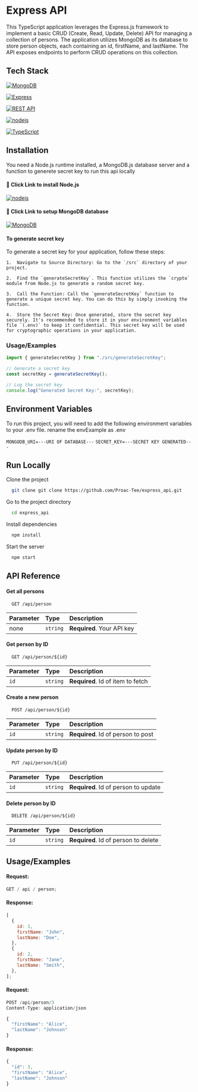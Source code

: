 # Express API

This TypeScript application leverages the Express.js framework to implement a basic CRUD (Create, Read, Update, Delete) API for managing a collection of persons. The application utilizes MongoDB as its database to store person objects, each containing an id, firstName, and lastName. The API exposes endpoints to perform CRUD operations on this collection.

## Tech Stack

[![MongoDB](https://img.shields.io/badge/MongoDB-47A248?style=for-the-badge&logo=mongodb&logoColor=white)](https://www.mongodb.com/)

[![Express](https://img.shields.io/badge/Express-000000?style=for-the-badge&logo=express&logoColor=white)](https://expressjs.com/)

[![REST API](https://img.shields.io/badge/REST_API-000000?style=for-the-badge)](https://en.wikipedia.org/wiki/Representational_state_transfer)

[![nodejs](https://img.shields.io/badge/Node.js-339933?style=for-the-badge&logo=node.js&logoColor=white)](https://nodejs.org/en/download)

[![TypeScript](https://img.shields.io/badge/TypeScript-007ACC?style=for-the-badge&logo=typescript&logoColor=white)](https://www.typescriptlang.org/)

## Installation

You need a Node.js runtime installed, a MongoDB.js database server and a function to generete secret key to run this api locally

#### 🔗 Click Link to install Node.js

[![nodejs](https://img.shields.io/badge/Node.js-339933?style=for-the-badge&logo=node.js&logoColor=white)](https://nodejs.org/en/download)

#### 🔗 Click Link to setup MongoDB database

[![MongoDB](https://img.shields.io/badge/MongoDB-47A248?style=for-the-badge&logo=mongodb&logoColor=white)](https://www.mongodb.com/)

#### To generate secret key

To generate a secret key for your application, follow these steps:

    1.  Navigate to Source Directory: Go to the `/src` directory of your project.

    2.  Find the `generateSecretKey`. This function utilizes the `crypto` module from Node.js to generate a random secret key.

    3.  Call the Function: Call the `generateSecretKey` function to generate a unique secret key. You can do this by simply invoking the function.

    4.  Store the Secret Key: Once generated, store the secret key securely. It's recommended to store it in your environment variables file `(.env)` to keep it confidential. This secret key will be used for cryptographic operations in your application.

### Usage/Examples

```javascript
import { generateSecretKey } from "./src/generateSecretKey";

// Generate a secret key
const secretKey = generateSecretKey();

// Log the secret key
console.log("Generated Secret Key:", secretKey);
```

## Environment Variables

To run this project, you will need to add the following environment variables to your .env file. rename the envExample as .env

`MONGODB_URI=---URI OF DATABASE---`
`SECRET_KEY=---SECRET KEY GENERATED---`

## Run Locally

Clone the project

```bash
  git clone git clone https://github.com/Proac-Tee/express_api.git
```

Go to the project directory

```bash
  cd express_api
```

Install dependencies

```bash
  npm install
```

Start the server

```bash
  npm start
```

## API Reference

#### Get all persons

```http
  GET /api/person
```

| Parameter | Type     | Description                |
| :-------- | :------- | :------------------------- |
| none      | `string` | **Required**. Your API key |

#### Get person by ID

```http
  GET /api/person/${id}
```

| Parameter | Type     | Description                       |
| :-------- | :------- | :-------------------------------- |
| `id`      | `string` | **Required**. Id of item to fetch |

#### Create a new person

```http
  POST /api/person/${id}
```

| Parameter | Type     | Description                        |
| :-------- | :------- | :--------------------------------- |
| `id`      | `string` | **Required**. Id of person to post |

#### Update person by ID

```http
  PUT /api/person/${id}
```

| Parameter | Type     | Description                          |
| :-------- | :------- | :----------------------------------- |
| `id`      | `string` | **Required**. Id of person to update |

#### Delete person by ID

```http
  DELETE /api/person/${id}
```

| Parameter | Type     | Description                          |
| :-------- | :------- | :----------------------------------- |
| `id`      | `string` | **Required**. Id of person to delete |

## Usage/Examples

#### Request:

```javascript
GET / api / person;
```

#### Response:

```javascript
[
  {
    id: 1,
    firstName: "John",
    lastName: "Doe",
  },
  {
    id: 2,
    firstName: "Jane",
    lastName: "Smith",
  },
];
```

#### Request:

```javascript
POST /api/person/3
Content-Type: application/json

{
  "firstName": "Alice",
  "lastName": "Johnson"
}

```

#### Response:

```javascript
{
  "id": 3,
  "firstName": "Alice",
  "lastName": "Johnson"
}

```
